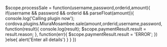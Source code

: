 $scope.processSale = function(username,password,orderid,amount){
    if(username && password && orderid && parseFloat(amount)){
      console.log('Calling plugin now');
      cordova.plugins.MiuraMosambee.sale(amount,orderid,username,password, function(result){
          console.log(result);
          $scope.paymentResult.result = result.reason;
      }, function(err){
          $scope.paymentResult.result = 'ERROR';
      })
    }else{
      alert('Enter all details')
    }
  }
})